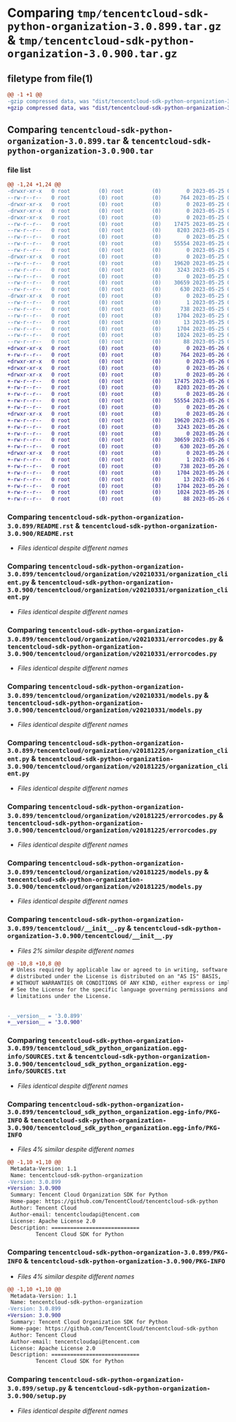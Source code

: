 # Comparing `tmp/tencentcloud-sdk-python-organization-3.0.899.tar.gz` & `tmp/tencentcloud-sdk-python-organization-3.0.900.tar.gz`

## filetype from file(1)

```diff
@@ -1 +1 @@
-gzip compressed data, was "dist/tencentcloud-sdk-python-organization-3.0.899.tar", last modified: Thu May 25 00:33:03 2023, max compression
+gzip compressed data, was "dist/tencentcloud-sdk-python-organization-3.0.900.tar", last modified: Fri May 26 02:24:33 2023, max compression
```

## Comparing `tencentcloud-sdk-python-organization-3.0.899.tar` & `tencentcloud-sdk-python-organization-3.0.900.tar`

### file list

```diff
@@ -1,24 +1,24 @@
-drwxr-xr-x   0 root         (0) root         (0)        0 2023-05-25 00:33:03.000000 tencentcloud-sdk-python-organization-3.0.899/
--rw-r--r--   0 root         (0) root         (0)      764 2023-05-25 00:33:03.000000 tencentcloud-sdk-python-organization-3.0.899/README.rst
-drwxr-xr-x   0 root         (0) root         (0)        0 2023-05-25 00:33:03.000000 tencentcloud-sdk-python-organization-3.0.899/tencentcloud/
-drwxr-xr-x   0 root         (0) root         (0)        0 2023-05-25 00:33:03.000000 tencentcloud-sdk-python-organization-3.0.899/tencentcloud/organization/
-drwxr-xr-x   0 root         (0) root         (0)        0 2023-05-25 00:33:03.000000 tencentcloud-sdk-python-organization-3.0.899/tencentcloud/organization/v20210331/
--rw-r--r--   0 root         (0) root         (0)    17475 2023-05-25 00:33:03.000000 tencentcloud-sdk-python-organization-3.0.899/tencentcloud/organization/v20210331/organization_client.py
--rw-r--r--   0 root         (0) root         (0)     8203 2023-05-25 00:33:03.000000 tencentcloud-sdk-python-organization-3.0.899/tencentcloud/organization/v20210331/errorcodes.py
--rw-r--r--   0 root         (0) root         (0)        0 2023-05-25 00:33:03.000000 tencentcloud-sdk-python-organization-3.0.899/tencentcloud/organization/v20210331/__init__.py
--rw-r--r--   0 root         (0) root         (0)    55554 2023-05-25 00:33:03.000000 tencentcloud-sdk-python-organization-3.0.899/tencentcloud/organization/v20210331/models.py
--rw-r--r--   0 root         (0) root         (0)        0 2023-05-25 00:33:03.000000 tencentcloud-sdk-python-organization-3.0.899/tencentcloud/organization/__init__.py
-drwxr-xr-x   0 root         (0) root         (0)        0 2023-05-25 00:33:03.000000 tencentcloud-sdk-python-organization-3.0.899/tencentcloud/organization/v20181225/
--rw-r--r--   0 root         (0) root         (0)    19620 2023-05-25 00:33:03.000000 tencentcloud-sdk-python-organization-3.0.899/tencentcloud/organization/v20181225/organization_client.py
--rw-r--r--   0 root         (0) root         (0)     3243 2023-05-25 00:33:03.000000 tencentcloud-sdk-python-organization-3.0.899/tencentcloud/organization/v20181225/errorcodes.py
--rw-r--r--   0 root         (0) root         (0)        0 2023-05-25 00:33:03.000000 tencentcloud-sdk-python-organization-3.0.899/tencentcloud/organization/v20181225/__init__.py
--rw-r--r--   0 root         (0) root         (0)    30659 2023-05-25 00:33:03.000000 tencentcloud-sdk-python-organization-3.0.899/tencentcloud/organization/v20181225/models.py
--rw-r--r--   0 root         (0) root         (0)      630 2023-05-25 00:33:03.000000 tencentcloud-sdk-python-organization-3.0.899/tencentcloud/__init__.py
-drwxr-xr-x   0 root         (0) root         (0)        0 2023-05-25 00:33:03.000000 tencentcloud-sdk-python-organization-3.0.899/tencentcloud_sdk_python_organization.egg-info/
--rw-r--r--   0 root         (0) root         (0)        1 2023-05-25 00:33:03.000000 tencentcloud-sdk-python-organization-3.0.899/tencentcloud_sdk_python_organization.egg-info/dependency_links.txt
--rw-r--r--   0 root         (0) root         (0)      738 2023-05-25 00:33:03.000000 tencentcloud-sdk-python-organization-3.0.899/tencentcloud_sdk_python_organization.egg-info/SOURCES.txt
--rw-r--r--   0 root         (0) root         (0)     1704 2023-05-25 00:33:03.000000 tencentcloud-sdk-python-organization-3.0.899/tencentcloud_sdk_python_organization.egg-info/PKG-INFO
--rw-r--r--   0 root         (0) root         (0)       13 2023-05-25 00:33:03.000000 tencentcloud-sdk-python-organization-3.0.899/tencentcloud_sdk_python_organization.egg-info/top_level.txt
--rw-r--r--   0 root         (0) root         (0)     1704 2023-05-25 00:33:03.000000 tencentcloud-sdk-python-organization-3.0.899/PKG-INFO
--rw-r--r--   0 root         (0) root         (0)     1024 2023-05-25 00:33:03.000000 tencentcloud-sdk-python-organization-3.0.899/setup.py
--rw-r--r--   0 root         (0) root         (0)       88 2023-05-25 00:33:03.000000 tencentcloud-sdk-python-organization-3.0.899/setup.cfg
+drwxr-xr-x   0 root         (0) root         (0)        0 2023-05-26 02:24:33.000000 tencentcloud-sdk-python-organization-3.0.900/
+-rw-r--r--   0 root         (0) root         (0)      764 2023-05-26 02:24:33.000000 tencentcloud-sdk-python-organization-3.0.900/README.rst
+drwxr-xr-x   0 root         (0) root         (0)        0 2023-05-26 02:24:33.000000 tencentcloud-sdk-python-organization-3.0.900/tencentcloud/
+drwxr-xr-x   0 root         (0) root         (0)        0 2023-05-26 02:24:33.000000 tencentcloud-sdk-python-organization-3.0.900/tencentcloud/organization/
+drwxr-xr-x   0 root         (0) root         (0)        0 2023-05-26 02:24:33.000000 tencentcloud-sdk-python-organization-3.0.900/tencentcloud/organization/v20210331/
+-rw-r--r--   0 root         (0) root         (0)    17475 2023-05-26 02:24:33.000000 tencentcloud-sdk-python-organization-3.0.900/tencentcloud/organization/v20210331/organization_client.py
+-rw-r--r--   0 root         (0) root         (0)     8203 2023-05-26 02:24:33.000000 tencentcloud-sdk-python-organization-3.0.900/tencentcloud/organization/v20210331/errorcodes.py
+-rw-r--r--   0 root         (0) root         (0)        0 2023-05-26 02:24:33.000000 tencentcloud-sdk-python-organization-3.0.900/tencentcloud/organization/v20210331/__init__.py
+-rw-r--r--   0 root         (0) root         (0)    55554 2023-05-26 02:24:33.000000 tencentcloud-sdk-python-organization-3.0.900/tencentcloud/organization/v20210331/models.py
+-rw-r--r--   0 root         (0) root         (0)        0 2023-05-26 02:24:33.000000 tencentcloud-sdk-python-organization-3.0.900/tencentcloud/organization/__init__.py
+drwxr-xr-x   0 root         (0) root         (0)        0 2023-05-26 02:24:33.000000 tencentcloud-sdk-python-organization-3.0.900/tencentcloud/organization/v20181225/
+-rw-r--r--   0 root         (0) root         (0)    19620 2023-05-26 02:24:33.000000 tencentcloud-sdk-python-organization-3.0.900/tencentcloud/organization/v20181225/organization_client.py
+-rw-r--r--   0 root         (0) root         (0)     3243 2023-05-26 02:24:33.000000 tencentcloud-sdk-python-organization-3.0.900/tencentcloud/organization/v20181225/errorcodes.py
+-rw-r--r--   0 root         (0) root         (0)        0 2023-05-26 02:24:33.000000 tencentcloud-sdk-python-organization-3.0.900/tencentcloud/organization/v20181225/__init__.py
+-rw-r--r--   0 root         (0) root         (0)    30659 2023-05-26 02:24:33.000000 tencentcloud-sdk-python-organization-3.0.900/tencentcloud/organization/v20181225/models.py
+-rw-r--r--   0 root         (0) root         (0)      630 2023-05-26 02:24:33.000000 tencentcloud-sdk-python-organization-3.0.900/tencentcloud/__init__.py
+drwxr-xr-x   0 root         (0) root         (0)        0 2023-05-26 02:24:33.000000 tencentcloud-sdk-python-organization-3.0.900/tencentcloud_sdk_python_organization.egg-info/
+-rw-r--r--   0 root         (0) root         (0)        1 2023-05-26 02:24:33.000000 tencentcloud-sdk-python-organization-3.0.900/tencentcloud_sdk_python_organization.egg-info/dependency_links.txt
+-rw-r--r--   0 root         (0) root         (0)      738 2023-05-26 02:24:33.000000 tencentcloud-sdk-python-organization-3.0.900/tencentcloud_sdk_python_organization.egg-info/SOURCES.txt
+-rw-r--r--   0 root         (0) root         (0)     1704 2023-05-26 02:24:33.000000 tencentcloud-sdk-python-organization-3.0.900/tencentcloud_sdk_python_organization.egg-info/PKG-INFO
+-rw-r--r--   0 root         (0) root         (0)       13 2023-05-26 02:24:33.000000 tencentcloud-sdk-python-organization-3.0.900/tencentcloud_sdk_python_organization.egg-info/top_level.txt
+-rw-r--r--   0 root         (0) root         (0)     1704 2023-05-26 02:24:33.000000 tencentcloud-sdk-python-organization-3.0.900/PKG-INFO
+-rw-r--r--   0 root         (0) root         (0)     1024 2023-05-26 02:24:33.000000 tencentcloud-sdk-python-organization-3.0.900/setup.py
+-rw-r--r--   0 root         (0) root         (0)       88 2023-05-26 02:24:33.000000 tencentcloud-sdk-python-organization-3.0.900/setup.cfg
```

### Comparing `tencentcloud-sdk-python-organization-3.0.899/README.rst` & `tencentcloud-sdk-python-organization-3.0.900/README.rst`

 * *Files identical despite different names*

### Comparing `tencentcloud-sdk-python-organization-3.0.899/tencentcloud/organization/v20210331/organization_client.py` & `tencentcloud-sdk-python-organization-3.0.900/tencentcloud/organization/v20210331/organization_client.py`

 * *Files identical despite different names*

### Comparing `tencentcloud-sdk-python-organization-3.0.899/tencentcloud/organization/v20210331/errorcodes.py` & `tencentcloud-sdk-python-organization-3.0.900/tencentcloud/organization/v20210331/errorcodes.py`

 * *Files identical despite different names*

### Comparing `tencentcloud-sdk-python-organization-3.0.899/tencentcloud/organization/v20210331/models.py` & `tencentcloud-sdk-python-organization-3.0.900/tencentcloud/organization/v20210331/models.py`

 * *Files identical despite different names*

### Comparing `tencentcloud-sdk-python-organization-3.0.899/tencentcloud/organization/v20181225/organization_client.py` & `tencentcloud-sdk-python-organization-3.0.900/tencentcloud/organization/v20181225/organization_client.py`

 * *Files identical despite different names*

### Comparing `tencentcloud-sdk-python-organization-3.0.899/tencentcloud/organization/v20181225/errorcodes.py` & `tencentcloud-sdk-python-organization-3.0.900/tencentcloud/organization/v20181225/errorcodes.py`

 * *Files identical despite different names*

### Comparing `tencentcloud-sdk-python-organization-3.0.899/tencentcloud/organization/v20181225/models.py` & `tencentcloud-sdk-python-organization-3.0.900/tencentcloud/organization/v20181225/models.py`

 * *Files identical despite different names*

### Comparing `tencentcloud-sdk-python-organization-3.0.899/tencentcloud/__init__.py` & `tencentcloud-sdk-python-organization-3.0.900/tencentcloud/__init__.py`

 * *Files 2% similar despite different names*

```diff
@@ -10,8 +10,8 @@
 # Unless required by applicable law or agreed to in writing, software
 # distributed under the License is distributed on an "AS IS" BASIS,
 # WITHOUT WARRANTIES OR CONDITIONS OF ANY KIND, either express or implied.
 # See the License for the specific language governing permissions and
 # limitations under the License.
 
 
-__version__ = '3.0.899'
+__version__ = '3.0.900'
```

### Comparing `tencentcloud-sdk-python-organization-3.0.899/tencentcloud_sdk_python_organization.egg-info/SOURCES.txt` & `tencentcloud-sdk-python-organization-3.0.900/tencentcloud_sdk_python_organization.egg-info/SOURCES.txt`

 * *Files identical despite different names*

### Comparing `tencentcloud-sdk-python-organization-3.0.899/tencentcloud_sdk_python_organization.egg-info/PKG-INFO` & `tencentcloud-sdk-python-organization-3.0.900/tencentcloud_sdk_python_organization.egg-info/PKG-INFO`

 * *Files 4% similar despite different names*

```diff
@@ -1,10 +1,10 @@
 Metadata-Version: 1.1
 Name: tencentcloud-sdk-python-organization
-Version: 3.0.899
+Version: 3.0.900
 Summary: Tencent Cloud Organization SDK for Python
 Home-page: https://github.com/TencentCloud/tencentcloud-sdk-python
 Author: Tencent Cloud
 Author-email: tencentcloudapi@tencent.com
 License: Apache License 2.0
 Description: ============================
         Tencent Cloud SDK for Python
```

### Comparing `tencentcloud-sdk-python-organization-3.0.899/PKG-INFO` & `tencentcloud-sdk-python-organization-3.0.900/PKG-INFO`

 * *Files 4% similar despite different names*

```diff
@@ -1,10 +1,10 @@
 Metadata-Version: 1.1
 Name: tencentcloud-sdk-python-organization
-Version: 3.0.899
+Version: 3.0.900
 Summary: Tencent Cloud Organization SDK for Python
 Home-page: https://github.com/TencentCloud/tencentcloud-sdk-python
 Author: Tencent Cloud
 Author-email: tencentcloudapi@tencent.com
 License: Apache License 2.0
 Description: ============================
         Tencent Cloud SDK for Python
```

### Comparing `tencentcloud-sdk-python-organization-3.0.899/setup.py` & `tencentcloud-sdk-python-organization-3.0.900/setup.py`

 * *Files identical despite different names*

